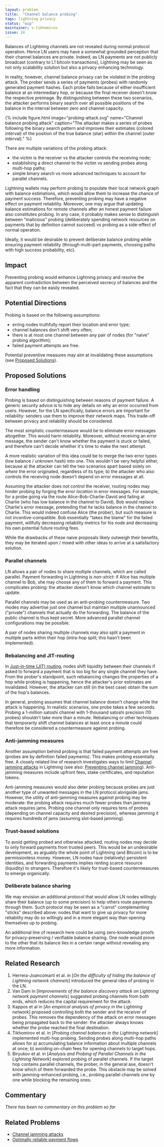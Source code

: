 ```yaml
---
layout: problem
title:  "Channel balance probing"
tags: lightning privacy
status: "wip"
maintainer: s-tikhomirov
issue: 24
---
```


Balances of Lightning channels are not revealed during normal protocol operation. Hence LN users may have a somewhat grounded perception that their channel balances are private. Indeed, as LN payments are not publicly broadcast (contrary to L1 bitcoin transactions), Lightning may be seen as not only scalability solution but also a privacy enhancing technology.

In reality, however, channel balance privacy can be violated in the probing attack. The prober sends a series of payments (probes) with randomly generated payment hashes. Each probe fails because of either insufficient balance at an intermediary hop, or because the final receiver doesn't know the respective preimage. By distinguishing between these two scenarios, the attacker performs binary search over all possible positions of the balance in the interval between zero and channel capacity.

{% include figure.html image="probing-attack.svg" name="Channel balance probing attack" caption="The attacker makes a series of probes following the binary search pattern and improves their estimates (colored interval) of the position of the true balance (star) within the channel (outer interval)."
%}

There are multiple variations of the probing attack:
- the victim is the receiver vs the attacker controls the receiving node;
- establishing a direct channel to the victim vs sending probes along multi-hop paths;
- simple binary search vs more advanced techniques to account for parallel channels.

Lightning wallets may perform probing to populate their local network graph with balance estimations, which would allow them to increase the chance of payment success. Therefore, preventing probing may have a negative effect on payment reliability. Moreover, one may argue that updating balance estimations for remote channels after an honest payment failure also constitutes probing. In any case, it probably makes sense to distinguish between "malicious" probing (deliberately spending network resources on payments that by definition cannot succeed) vs probing as a side-effect of normal operation.

Ideally, it would be desirable to prevent deliberate balance probing while ensuring payment reliability (through multi-part payments, choosing paths with high success probability, etc).


## Impact

Preventing probing would enhance Lightning privacy and resolve the apparent contradiction between the perceived secrecy of balances and the fact that they can be easily revealed.


## Potential Directions

Probing is based on the following assumptions:
- erring nodes truthfully report their location and error type;
- channel balances don't shift very often;
- there is at most one channel between any pair of nodes (for "naive" probing algorithm);
- failed payment attempts are free.

Potential preventive measures may aim at invalidating these assumptions (see [Proposed Solutions](#proposed-solutions)).


## Proposed Solutions

### Error handling

Probing is based on distinguishing between reasons of payment failure. A generic security advice is to hide any details on why an error occurred from users. However, for the LN specifically, balance errors are important for reliability: senders use them to improve their network maps. This trade-off between privacy and reliability should be considered.

The most simplistic countermeasure would be to eliminate error messages altogether. This would harm reliability. Moreover, without receiving an error message, the sender can't know whether the payment is stuck or failed, and therefore can't decide whether it's time to make the next attempt.

A more realistic variation of this idea could be to merge the two error types (low balance / unknown hash) into one. This wouldn't be very helpful either, because a) the attacker can tell the two scenarios apart based solely on _where_ the error originated, regardless of its type; b) the attacker who also controls the receiving node doesn't depend on error messages at all.

Assuming the attacker does _not_ control the receiver, routing nodes may hinder probing by forging the error _location_ in error messages. For example, for a probe going via the route Alice-Bob-Charlie-David and failing at Charlie (who has low balance in the channel to David), Bob would replace Charlie's error message, pretending that _he_ lacks balance in the channel to Charlie. This would indeed confuse Alice (the prober), but such measure is not incentive-compatible. Bob essentially "takes the blame" for the failed payment, willfully decreasing reliability metrics for his node and decreasing his own potential future routing fees.

While the drawbacks of these naive proposals likely outweigh their benefits, they may be iterated upon / mixed with other ideas to arrive at a satisfactory solution.


### Parallel channels

LN allows a pair of nodes to share multiple channels, which are called parallel. Payment forwarding in Lightning is _non-strict_: if Alice has multiple channel to Bob, she may choose any of them to forward a payment. This complicates probing: the attacker doesn't know which channel estimate to update.

Parallel channels may be used as an anti-probing countermeasure. Two modes may advertise just one channel but maintain multiple unannounced ("private") channels that actually do the forwarding. The balance of the public channel is thus kept secret. More advanced parallel channel configurations may be possible.

A pair of nodes sharing multiple channels may also split a payment in multiple parts within their hop (intra-hop split; this hasn't been implemented).


### Rebalancing and JIT-routing

In [Just-in-time (JIT) routing], nodes shift liquidity between their channels if asked to forward a payment that is too big for any single channel they have. From the prober's standpoint, such rebalancing changes the properties of a hop while probing is happening, hence the attacker's prior estimates are invalidated. However, the attacker can still (in the best case) obtain the sum of the hop's balances.

In general, probing assumes that channel balance doesn't change while the attack is happening. In realistic scenarios, one probe takes a few seconds. Probing a 1-million satoshi channel with 1-thousand satoshi precision (10 probes)  shouldn't take more than a minute. Rebalancing or other techniques that temporarily shift channel balances at least once a minute could therefore be considered a countermeasure against probing.


### Anti-jamming measures

Another assumption behind probing is that failed payment attempts are free (probes are by definition failed payments). This makes probing essentially free. A closely related line of research investigates ways to limit [Channel jamming attacks] in Lightning (see also: [Preventing channel jamming]). Anti-jamming measures include upfront fees, stake certificates, and reputation tokens.

Anti-jamming measures would also deter probing because probes are just another type of unwanted messages in the LN protocol alongside jams. However, the utility of anti-jamming measures against probing may be moderate: the probing attack requires much fewer probes than jamming attack requires jams. Probing one channel only requires tens of probes (depending on channel capacity and desired precision), whereas jamming it requires hundreds of jams (assuming slot-based jamming).


### Trust-based solutions

To avoid getting probed and otherwise attacked, routing nodes may decide to only forward payments from trusted peers. This would be an undesirable development, as arguably the whole point of Lightning (and Bitcoin) is to be permissionless money. However, LN nodes have (relatively) persistent identities, and forwarding payments implies renting scarce resource (liquidity) to strangers. Therefore it's likely for trust-based countermeasures to emerge organically.


### Deliberate balance sharing

We may envision an additional protocol that would allow LN nodes willingly share their balance (up to some precision) to help others route payments through them. Such protocol may be seen as a "carrot" complementing "sticks" described above: nodes that want to give up privacy for more reliability may do so willingly and in a more elegant way than opening themselves up to probing.

An additional line of research here could be using zero-knowledge proofs for privacy-preserving / verifiable balance sharing. One node would prove to the other that its balance lies in a certain range without revealing any more information.


## Related Research

1. Herrera-Joancomartí et al. in [*On the difficulty of hiding the balance of Lightning network channels*] introduced the general idea of probing in the LN.
2. Van Dam in [*Improvements of the balance discovery attack on Lightning network payment channels*] suggested probing channels from both ends, which reduces the capital requirement for the attack.
3. Kappos et al in [*An empirical analysis of privacy in the Lightning network*] proposed controlling both the sender and the receiver of probes. This removes the dependency of the attack on error messages being propagated back to the sender: the attacker always knows whether the probe reached the final destination.
4. Tikhomirov et al. in [*Probing channel balances in the Lightning network*] implemented multi-hop probing. Sending probes along multi-hop paths allows for a) accumulating balance information about multiple channels at once; b) avoiding on-chain fees for opening channels to target hops.
5. Biryukov et al. in [*Analysis and Probing of Parallel Channels in the Lightning Network*] explored probing of parallel channels. If the target hop contains parallel channels, the prober, in the general ase, doesn't know which of them forwarded the probe. This obstacle may be solved with jamming-enhanced probing, i.e., probing parallel channels one by one while blocking the remaining ones.


## Commentary

<!-- This is where you can post relevant informal and opinionated comments from various sources on the problem. -->
<!-- Also you or anyone else can add conjecture to this section (after review). -->
<!-- In general, this is not a comments section (use the issue for that). -->

*There has been no commentary on this problem so far*


## Related Problems

- [Channel jamming attacks]
- [Optimally reliable payment flows]


[Channel jamming attacks]: https://bitcoinops.org/en/topics/channel-jamming-attacks/
[Preventing channel jamming]: https://blog.bitmex.com/preventing-channel-jamming/
[Just-in-time (JIT) routing]: https://bitcoinops.org/en/topics/jit-routing/
[Optimally reliable payment flows]: (https://arxiv.org/abs/2107.05322)